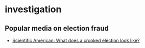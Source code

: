 # investigation




## Popular media on election fraud

* [Scientific American: What does a crooked election look like?](https://web.archive.org/web/*/https://www.scientificamerican.com/article/what-does-a-crooked-election-look-like/)
